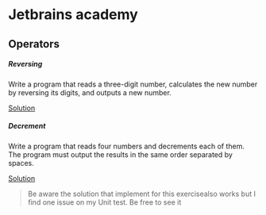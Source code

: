 # Jetbrains academy

## Operators 

##### Reversing

Write a program that reads a three-digit number, calculates the new number by reversing its digits, and outputs a new number.

[Solution](./src/fr/myt/learn/operator/Reversing.java)

##### Decrement

Write a program that reads four numbers and decrements each of them.
The program must output the results in the same order separated by spaces.

[Solution](./src/fr/myt/learn/operator/Decrement.java)

> Be aware the solution that implement for this exercisealso works but I find one issue on my Unit test. Be free to see it